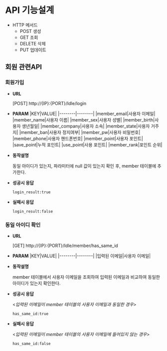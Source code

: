 # API 기능설계

* HTTP 메서드
    * POST 생성
    * GET 조회
    * DELETE 삭제
    * PUT 업데이트

## 회원 관련API

### 회원가입

* **URL**

    [POST] http://{IP}:{PORT}/Idle/login

* **PARAM**
    |KEY|VALUE|
    |--------|--------|
    |member_email|사용자 이메일|
    |member_name|사용자 이름|
    |member_sex|사용자 성별|
    |member_birth|사용자 생년월일|
    |member_company|사용자 소속|
    |member_state|사용자 거주지|
    |member_ban|사용자 정지여부|
    |member_pw|사용자 비밀번호|
    |member_phone|사용자 핸드폰번호|
    |member_point|사용자 포인트|
    |save_point|누적 포인트|
    |use_point|사용 포인트|
    |member_rank|포인트 순위|

* **동작설명**

    동일 아이디가 있는지, 파라미터에 null 값이 있는지 확인 후, member 테이블에 추가한다.

* **성공시 응답**

    `login_result:true`

* **실패시 응답**

    `login_result:false`


### 동일 아이디 확인

* **URL**

    [GET] http://{IP}:{PORT}/Idle/member/has_same_id

* **PARAM**
    |KEY|VALUE|
    |--------|--------|
    |입력된 이메일|사용자 이메일|

* **동작설명**

    member 테이블에서 사용자 이메일을 조회하여 입력된 이메일과 비교하여 동일한 아이디가 있는지 확인한다.

* **성공시 응답**

    <_입력된 이메일이 member 테이블의 사용자 이메일과 동일한 경우_>

    `has_same_id:true`

* **실패시 응답**

    <_입력된 이메일이 member 테이블의 사용자 이메일에 들어있지 않는 경우_>

    `has_same_id:false`